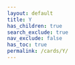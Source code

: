 ```yaml
---
layout: default
title: Y
has_children: true
search_exclude: true
nav_exclude: false
has_toc: true
permalink: /cards/Y/
---
```

